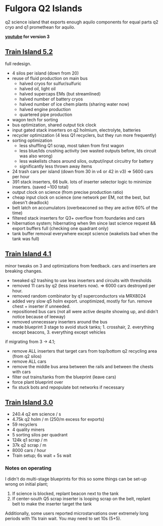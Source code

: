 # Fulgora Q2 Islands

q2 science island that exports enough aquilo components for equal parts q2 cryo and q1 promethean for aquilo.

**[youtube](https://www.youtube.com/watch?v=NC3HJzfywt4) for version 3**

## [Train Island 5.2](./fulgora-train5.txt)
full redesign.

- 4 silos per island (down from 20)
- reuse of fluid production on main bus
  * halved cryos for sulfur/sulfuric
  * halved oil, light oil
  * halved supercaps EMs (but streamlined)
  * halved number of battery cryos
  * halved number of ice chem plants (sharing water now)
  * halved engine production
  * quartered pipe production
- wagon tech for sorting
- bus optimization, shared output tick clock
- input gated stack inserters on q2 holmium, electrolyte, batteries
- recycler optimization (4 less Q1 recyclers, but they run more frequently)
- sorting optimization
  * less shuffling Q1 scrap, most taken from first wagon
  * less blue/lds crushing activity (we wasted outputs before, lds circuit was also wrong)
  * less wakelists chaos around silos, output/input circuitry for battery
  * significantly less thrown away items
- 24 trash cars per island (down from 30 in v4 or 42 in v3) => 5600 cars per hour
- 391 stack inserters, 66 bulk. lots of inserter selector logic to minimize inserters. (saved ~100 total)
- output clock on science (from precise production ratio)
- cheap input clock on science (one network per EM, not the best, but doesn't deadlock)
- belt latch on accumulators (overbeaconed so they are active 60% of the time)
- filtered stack inserters for Q3+ overflow from foundaries and cars
- hibernation system; hibernating when 9m since last science request && export buffers full (checking one quadrant only)
- tank buffer removal everywhere except science (wakelists bad when the tank was full)


## [Train Island 4.1](./fulgora-train4.txt)
minor tweaks on 3 and optimizations from feedback. cars and inserters are breaking changes.

- tweaked q2 trashing to use less inserters and circuits with thresholds
- removed 11 cars by q2 (less inserters now). => 6000 cars destroyed per hour.
- removed random combinator by q1 superconductors via MRX8024
- added very slow q5 holm export. unoptimized, mostly for fun. remove chest + inserter if unneeded.
- repositioned bus cars (not all were active despite showing up, and didn't notice because of leeway)
- removed unnecessary inserters around the bus
- made blueprint 3 stage to avoid stuck tanks; 1. crosshair, 2. everything except beacons, 3. everything except vehicles

if migrating from 3 -> 4.1;
- remove ALL inserters that target cars from top/bottom q2 recycling area (from q2 silos)
- remove ALL cars
- remove the middle bus area between the rails and between the chests with cars
- filter out trains/tanks from the blueprint (leave cars)
- force plant blueprint over
- fix stuck bots and repopulate bot networks if necessary

## [Train Island 3.0](./fulgora-train3.txt)

- 240.4 q2 em science / s
- 4.75k q2 holm / m (250/m excess for exports)
- 59 recyclers
- 4 quality miners
- 5 sorting silos per quadrant
- 124k q1 scrap / m
- 37k q2 scrap / m
- 8000 cars / hour
- Train setup; 6s wait + 5s wait

### Notes on operating
I didn't do multi-stage blueprints for this so some things can be set-up wrong on initial plant;

1. If science is blocked, replant beacon next to the tank
2. If center-south Q5 scrap inserter is looping scrap on the belt, replant belt to make the inserter target the tank

Additionally, some users reported microstarvations over extremely long periods with 11s train wait. You may need to set 10s (5+5).
